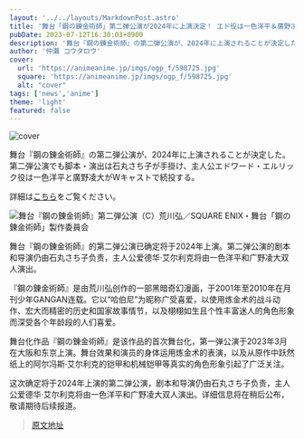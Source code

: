 ```yaml
---
layout: '../../layouts/MarkdownPost.astro'
title: '舞台「鋼の錬金術師」第二弾公演が2024年に上演決定！ エド役は一色洋平＆廣野凌大が続投'
pubDate: 2023-07-12T16:30:03+0900
description: '舞台『鋼の錬金術師』の第二弾公演が、2024年に上演されることが決定した。第二弾公演でも脚本・演出は石丸さち子が手掛け、主人公エドワード・エルリック役は一色洋平と廣野凌大がWキャストで続投する。'
author: '仲瀬 コウタロウ'
cover:
  url: 'https://animeanime.jp/imgs/ogp_f/598725.jpg'
  square: 'https://animeanime.jp/imgs/ogp_f/598725.jpg'
  alt: "cover"
tags: ['news','anime']
theme: 'light'
featured: false
---
```


![cover](https://animeanime.jp/imgs/ogp_f/598725.jpg)

舞台『鋼の錬金術師』の第二弾公演が、2024年に上演されることが決定した。第二弾公演でも脚本・演出は石丸さち子が手掛け、主人公エドワード・エルリック役は一色洋平と廣野凌大がWキャストで続投する。

詳細は[こちら](https://animeanime.jp/article/2023/07/12/78553.html)をご覧ください。

![舞台『鋼の錬金術師』第二弾公演](https://animeanime.jp/imgs/ogp_f/598725.jpg)（C）荒川弘／SQUARE ENIX・舞台「鋼の錬金術師」製作委員会

舞台『鋼の錬金術師』的第二弹公演已确定将于2024年上演。第二弹公演的剧本和导演仍由石丸さち子负责，主人公爱德华·艾尔利克将由一色洋平和广野凌大双人演出。

『鋼の錬金術師』是由荒川弘创作的一部黑暗奇幻漫画，于2001年至2010年在月刊少年GANGAN连载。它以“哈伯尼”为昵称广受喜爱，以使用炼金术的战斗动作、宏大而精密的历史和国家故事情节，以及栩栩如生且个性丰富迷人的角色形象而深受各个年龄段的人们喜爱。

舞台化作品『鋼の錬金術師』是该作品的首次舞台化，第一弹公演于2023年3月在大阪和东京上演。舞台效果和演员的身体运用炼金术的表演，以及从原作中跃然纸上的阿尔冯斯·艾尔利克的铠甲和机械铠甲等真实的角色形象引起了广泛关注。

这次确定将于2024年上演的第二弹公演，剧本和导演仍由石丸さち子负责，主人公爱德华·艾尔利克将由一色洋平和广野凌大双人演出。详细信息将在稍后公布，敬请期待后续报道。

>[原文地址](https://animeanime.jp/article/2023/07/12/78553.html)  